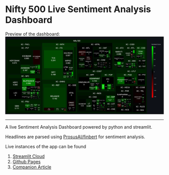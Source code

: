 # Nifty 500 Live Sentiment Analysis Dashboard

Preview of the dashboard: 
![app-img](./app.png)

---

A live Sentiment Analysis Dashboard powered by python and streamlit.

Headlines are parsed using [ProsusAI/finbert](https://huggingface.co/ProsusAI/finbert) for sentiment analysis.

Live instances of the app can be found
1. [Streamlit Cloud](https://nifty-sad.streamlit.app/)
2. [Github Pages](https://shubxam.github.io/NIFTY_500_live_sentiment.html)
3. [Companion Article](https://xumitcapital.medium.com/sentiment-analysis-dashboard-using-python-d40506e2709d)
